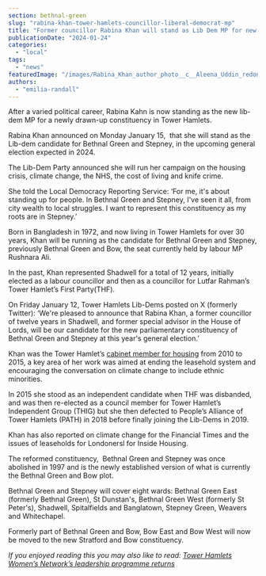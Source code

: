 ```yaml
---
section: bethnal-green
slug: "rabina-khan-tower-hamlets-councillor-liberal-democrat-mp"
title: "Former councillor Rabina Khan will stand as Lib Dem MP for new constituency of Bethnal Green &amp; Stepney"
publicationDate: "2024-01-24"
categories: 
  - "local"
tags: 
  - "news"
featuredImage: "/images/Rabina_Khan_author_photo__c__Aleena_Uddin_redone.jpg"
authors: 
  - "emilia-randall"
---
```


After a varied political career, Rabina Kahn is now standing as the new lib-dem MP for a newly drawn-up constituency in Tower Hamlets.

Rabina Khan announced on Monday January 15,  that she will stand as the Lib-dem candidate for Bethnal Green and Stepney, in the upcoming general election expected in 2024. 

The Lib-Dem Party announced she will run her campaign on the housing crisis, climate change, the NHS, the cost of living and knife crime. 

She told the Local Democracy Reporting Service: ‘For me, it's about standing up for people. In Bethnal Green and Stepney, I've seen it all, from city wealth to local struggles. I want to represent this constituency as my roots are in Stepney.’

Born in Bangladesh in 1972, and now living in Tower Hamlets for over 30 years, Khan will be running as the candidate for Bethnal Green and Stepney, previously Bethnal Green and Bow, the seat currently held by labour MP Rushnara Ali. 

In the past, Khan represented Shadwell for a total of 12 years, initially elected as a labour councillor and then as a councillor for Lutfar Rahman’s Tower Hamlet’s First Party(THF). 

On Friday January 12, Tower Hamlets Lib-Dems posted on X (formerly Twitter): ‘We're pleased to announce that Rabina Khan, a former councillor of twelve years in Shadwell, and former special advisor in the House of Lords, will be our candidate for the new parliamentary constituency of Bethnal Green and Stepney at this year's general election.’

Khan was the Tower Hamlet’s [cabinet member for housing](https://bethnalgreenlondon.co.uk/news/housing-social-care/) from 2010 to 2015, a key area of her work was aimed at ending the leasehold system and encouraging the conversation on climate change to include ethnic minorities. 

In 2015 she stood as an independent candidate when THF was disbanded, and was then re-elected as a council member for Tower Hamlet’s Independent Group (THIG) but she then defected to People’s Alliance of Tower Hamlets (PATH) in 2018 before finally joining the Lib-Dems in 2019. 

Khan has also reported on climate change for the Financial Times and the issues of leaseholds for Londonersl for Inside Housing. 

The reformed constituency,  Bethnal Green and Stepney was once abolished in 1997 and is the newly established version of what is currently the Bethnal Green and Bow plot. 

Bethnal Green and Stepney will cover eight wards: Bethnal Green East (formerly Bethnal Green), St Dunstan's, Bethnal Green West (formerly St Peter's), Shadwell, Spitalfields and Banglatown, Stepney Green, Weavers and Whitechapel.

Formerly part of Bethnal Green and Bow, Bow East and Bow West will now be moved to the new Stratford and Bow constituency. 

_If you enjoyed reading this you may also like to read:_ [_Tower Hamlets Women’s Network’s leadership programme returns_](https://bethnalgreenlondon.co.uk/tower-hamlets-womens-network-leadership-programme/)
